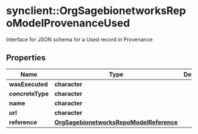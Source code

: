# synclient::OrgSagebionetworksRepoModelProvenanceUsed

Interface for JSON schema for a Used record in Provenance

## Properties
Name | Type | Description | Notes
------------ | ------------- | ------------- | -------------
**wasExecuted** | **character** |  | [optional] 
**concreteType** | **character** |  | [optional] 
**name** | **character** |  | [optional] 
**url** | **character** |  | [optional] 
**reference** | [**OrgSagebionetworksRepoModelReference**](org.sagebionetworks.repo.model.Reference.md) |  | [optional] 


